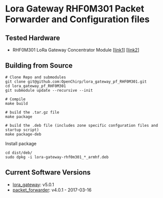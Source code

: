 # Lora Gateway RHF0M301 Packet Forwarder and Configuration files

## Tested Hardware
 * RHF0M301 LoRa Gateway Concentrator Module [[link1](http://www.risinghf.com/product/rhf0m301/?lang=en)] [[link2](https://www.seeedstudio.com/LoRa%2FLoRaWAN-Gateway-915MHz-for-Raspberry-Pi-3-p-2821.html)]

## Building from Source
```
# Clone Repo and submodules
git clone git@github.com:OpenChirp/lora_gateway_pf_RHF0M301.git
cd lora_gateway_pf_RHF0M301
git submodule update --recursive --init

# Compile
make build

# build the .tar.gz file
make package

# build the .deb file (includes zone specific confguration files and startup script)
make package-deb
```

Install package
```
cd dist/deb/
sudo dpkg -i lora-gateway-rhf0m301_*_armhf.deb
```


## Current Software Versions
* [lora_gateway](https://github.com/Lora-net/lora_gateway): v5.0.1
* [packet_forwarder](https://github.com/Lora-net/packet_forwarder): v4.0.1 - 2017-03-16
